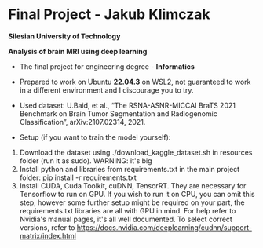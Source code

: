 # Final Project - Jakub Klimczak
**Silesian University of Technology**

**Analysis of brain MRI using deep learning**

- The final project for engineering degree - **Informatics**

- Prepared to work on Ubuntu **22.04.3** on WSL2, not guaranteed to work in a different environment and I discourage you to try.

- Used dataset:
U.Baid, et al., “The RSNA-ASNR-MICCAI BraTS 2021 Benchmark on Brain Tumor Segmentation and Radiogenomic Classification”, arXiv:2107.02314, 2021.

- Setup (if you want to train the model yourself): 
1. Download the dataset using ./download_kaggle_dataset.sh in resources folder (run it as sudo). WARNING: it's big
2. Install python and libraries from requirements.txt in the main project folder: pip install -r requirements.txt
3. Install CUDA, Cuda Toolkit, cuDNN, TensorRT. They are necessary for Tensorflow to run on GPU. If you wish to run it on CPU, you can omit this step, however some further setup might be required on your part, the requirements.txt libraries are all with GPU in mind. For help refer to Nvidia's manual pages, it's all well documented. To select correct versions, refer to https://docs.nvidia.com/deeplearning/cudnn/support-matrix/index.html